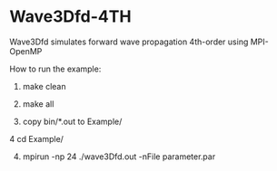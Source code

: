 # Wave3Dfd-4TH
Wave3Dfd simulates forward wave propagation 4th-order using MPI-OpenMP

How to run the example:

1) make clean

2) make all

3) copy bin/*.out to Example/

4 cd Example/

4) mpirun -np 24 ./wave3Dfd.out -nFile parameter.par

